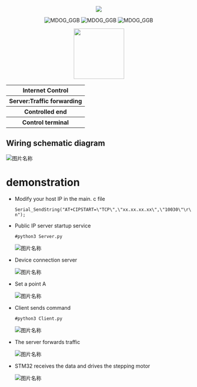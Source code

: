 <div align="center">
 <img src="https://readme-typing-svg.herokuapp.com/?lines=STM32+Remote+control+stepper+motor.;&font=Roboto" />
 <p align="center">
 <img title="MDOG_GGB" src='https://img.shields.io/badge/MTO-2.0-brightgreen.svg' />
 <img title="MDOG_GGB" src='https://img.shields.io/badge/Python-3.9-yellow.svg' />
 <img title="MDOG_GGB" src='https://img.shields.io/static/v1?label=Author&message=@Martin&color=red'/>
 
 </p>
  <img height="137px" src="https://github-readme-stats.vercel.app/api?username=MartinXMax&hide_title=true&hide_border=true&show_icons=trueline_height=21&text_color=000&icon_color=000&bg_color=0,ea6161,ffc64d,fffc4d,52fa5a&theme=graywhite" />
  
   
 <table>
  <tr>
      <th>Internet Control</th>
  </tr>
  <tr>
    <th>Server:Traffic forwarding</th>
  </tr>
  <tr>
    <th>Controlled end</th>
  </tr>
  <tr>
    <th>Control terminal</th>
  </tr>
 
 </table>
</div>

## Wiring schematic diagram

![图片名称](https://raw.githubusercontent.com/MartinxMax/STM32_Remote-control-/master/%C2%96%C2%96Demo_image/Wiring_diagram.png "Help")

# demonstration
* Modify your host IP in the main. c file

    ```Serial_SendString("AT+CIPSTART=\"TCP\",\"xx.xx.xx.xx\",\"10030\"\r\n");```
* Public IP server startup service

    ```#python3 Server.py```

    ![图片名称](https://raw.githubusercontent.com/MartinxMax/STM32_Remote-control-/master/%C2%96%C2%96Demo_image/Server.png "Help")


* Device connection server

    ![图片名称](https://github.com/MartinxMax/STM32_Remote-control-/blob/master/%C2%96%C2%96Demo_image/head2.png "Help")

* Set a point A

    ![图片名称](https://github.com/MartinxMax/STM32_Remote-control-/blob/master/%C2%96%C2%96Demo_image/A.png?raw=true "Help")

* Client sends command

    ```#python3 Client.py```

    ![图片名称](https://raw.githubusercontent.com/MartinxMax/STM32_Remote-control-/master/%C2%96%C2%96Demo_image/return.png "Help")

* The server forwards traffic

    ![图片名称](https://raw.githubusercontent.com/MartinxMax/STM32_Remote-control-/master/%C2%96%C2%96Demo_image/run.png "Help")

* STM32 receives the data and drives the stepping motor

    ![图片名称](https://raw.githubusercontent.com/MartinxMax/STM32_Remote-control-/master/%C2%96%C2%96Demo_image/B.png "Help")

